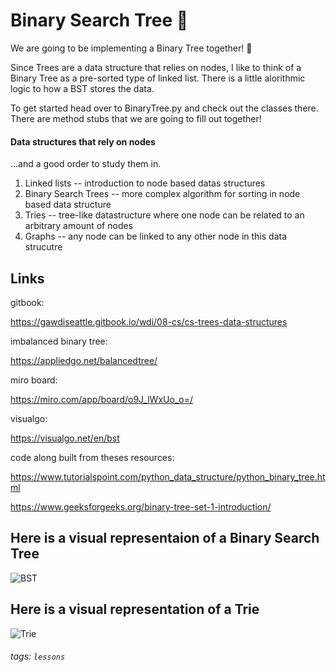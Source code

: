 # Binary Search Tree 🌴

We are going to be implementing a Binary Tree together! 🎉

Since Trees are a data structure that relies on nodes, I like to think of a Binary Tree as a pre-sorted type of linked list. There is a little alorithmic logic to how a BST stores the data.

To get started head over to BinaryTree.py and check out the classes there. There are method stubs that we are going to fill out together!

#### Data structures that rely on nodes

...and a good order to study them in.

1. Linked lists -- introduction to node based datas structures
2. Binary Search Trees -- more complex algorithm for sorting in node based data structure
3. Tries -- tree-like datastructure where one node can be related to an arbitrary amount of nodes
4. Graphs -- any node can be linked to any other node in this data strucutre

## Links

gitbook:

https://gawdiseattle.gitbook.io/wdi/08-cs/cs-trees-data-structures

imbalanced binary tree:

https://appliedgo.net/balancedtree/

miro board:

https://miro.com/app/board/o9J_lWxUo_o=/

visualgo:

https://visualgo.net/en/bst

code along built from theses resources:

https://www.tutorialspoint.com/python_data_structure/python_binary_tree.html

https://www.geeksforgeeks.org/binary-tree-set-1-introduction/

## Here is a visual representaion of a Binary Search Tree

![BST](imgs/BST.png)

## Here is a visual representation of a Trie

![Trie](imgs/Trie.png)

###### tags: `lessons`
